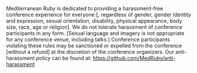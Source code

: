 Mediterranean Ruby is dedicated to providing a harassment-free conference experience for everyone [, regardless of gender, gender identity and expression, sexual orientation, disability, physical appearance, body size, race, age or religion].
We do not tolerate harassment of conference participants in any form. [Sexual language and imagery is not appropriate for any conference venue, including talks.]
Conference participants violating these rules may be sanctioned or expelled from the conference [without a refund] at the discretion of the conference organizers.
Our anti-harassment policy can be found at:
https://github.com/MedRuby/anti-harassment
